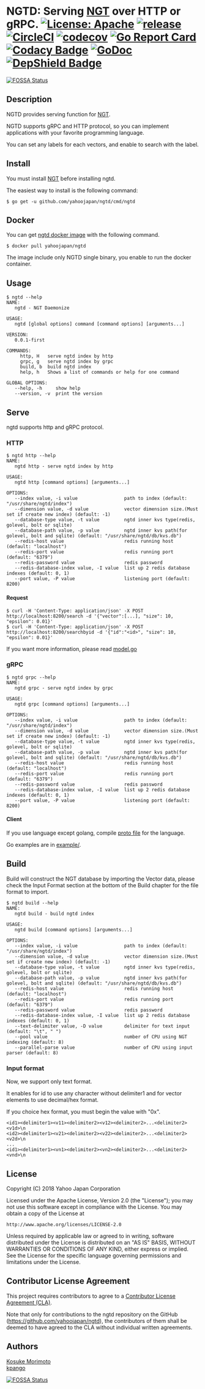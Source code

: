 # NGTD: Serving [NGT](https://github.com/yahoojapan/NGT) over HTTP or gRPC. [![License: Apache](https://img.shields.io/badge/License-Apache%202.0-blue.svg?style=flat-square)](https://opensource.org/licenses/Apache-2.0) [![release](https://img.shields.io/github/release/yahoojapan/ngtd.svg?style=flat-square)](https://github.com/yahoojapan/ngtd/releases/latest) [![CircleCI](https://circleci.com/gh/yahoojapan/ngtd.svg)](https://circleci.com/gh/yahoojapan/ngtd) [![codecov](https://codecov.io/gh/yahoojapan/ngtd/branch/master/graph/badge.svg)](https://codecov.io/gh/yahoojapan/ngtd) [![Go Report Card](https://goreportcard.com/badge/github.com/yahoojapan/ngtd)](https://goreportcard.com/report/github.com/yahoojapan/ngtd) [![Codacy Badge](https://api.codacy.com/project/badge/Grade/b03d543ee4a9448ba6d25f94f4989ba4)](https://www.codacy.com/app/i.can.feel.gravity/ngtd?utm_source=github.com&amp;utm_medium=referral&amp;utm_content=yahoojapan/ngtd&amp;utm_campaign=Badge_Grade) [![GoDoc](http://godoc.org/github.com/yahoojapan/ngtd?status.svg)](http://godoc.org/github.com/yahoojapan/ngtd) [![DepShield Badge](https://depshield.sonatype.org/badges/yahoojapan/ngtd/depshield.svg)](https://depshield.github.io)
[![FOSSA Status](https://app.fossa.io/api/projects/git%2Bgithub.com%2Fyahoojapan%2Fngtd.svg?type=shield)](https://app.fossa.io/projects/git%2Bgithub.com%2Fyahoojapan%2Fngtd?ref=badge_shield)

Description
-----------
NGTD provides serving function for [NGT](https://github.com/yahoojapan/NGT).

NGTD supports gRPC and HTTP protocol, so you can implement applications with your favorite programming language.

You can set any labels for each vectors, and enable to search with the label.

Install
-------
You must install [NGT](https://github.com/yahoojapan/NGT) before installing ngtd.

The easiest way to install is the following command:
```
$ go get -u github.com/yahoojapan/ngtd/cmd/ngtd
```

## Docker
You can get [ngtd docker image](https://hub.docker.com/r/yahoojapan/ngtd/) with the following command.

```
$ docker pull yahoojapan/ngtd
```

The image include only NGTD single binary, you enable to run the docker container.

Usage
-----
```
$ ngtd --help
NAME:
   ngtd - NGT Daemonize

USAGE:
   ngtd [global options] command [command options] [arguments...]

VERSION:
   0.0.1-first

COMMANDS:
     http, H   serve ngtd index by http
     grpc, g   serve ngtd index by grpc
     build, b  build ngtd index
     help, h   Shows a list of commands or help for one command

GLOBAL OPTIONS:
   --help, -h     show help
   --version, -v  print the version
```

## Serve
ngtd supports http and gRPC protocol.
### HTTP
```
$ ngtd http --help
NAME:
   ngtd http - serve ngtd index by http

USAGE:
   ngtd http [command options] [arguments...]

OPTIONS:
   --index value, -i value                 path to index (default: "/usr/share/ngtd/index")
   --dimension value, -d value             vector dimension size.(Must set if create new index) (default: -1)
   --database-type value, -t value         ngtd inner kvs type(redis, golevel, bolt or sqlite)
   --database-path value, -p value         ngtd inner kvs path(for golevel, bolt and sqlite) (default: "/usr/share/ngtd/db/kvs.db")
   --redis-host value                      redis running host (default: "localhost")
   --redis-port value                      redis running port (default: "6379")
   --redis-password value                  redis password
   --redis-database-index value, -I value  list up 2 redis database indexes (default: 0, 1)
   --port value, -P value                  listening port (default: 8200)
```

#### Request
```
$ curl -H 'Content-Type: application/json' -X POST http://localhost:8200/search -d '{"vector":[...], "size": 10, "epsilon": 0.01}'
$ curl -H 'Content-Type: application/json' -X POST http://localhost:8200/searchbyid -d '{"id":"<id>", "size": 10, "epsilon": 0.01}'
```
If you want more information, please read [model.go](model/model.go)

### gRPC
```
$ ngtd grpc --help
NAME:
   ngtd grpc - serve ngtd index by grpc

USAGE:
   ngtd grpc [command options] [arguments...]

OPTIONS:
   --index value, -i value                 path to index (default: "/usr/share/ngtd/index")
   --dimension value, -d value             vector dimension size.(Must set if create new index) (default: -1)
   --database-type value, -t value         ngtd inner kvs type(redis, golevel, bolt or sqlite)
   --database-path value, -p value         ngtd inner kvs path(for golevel, bolt and sqlite) (default: "/usr/share/ngtd/db/kvs.db")
   --redis-host value                      redis running host (default: "localhost")
   --redis-port value                      redis running port (default: "6379")
   --redis-password value                  redis password
   --redis-database-index value, -I value  list up 2 redis database indexes (default: 0, 1)
   --port value, -P value                  listening port (default: 8200)
```

#### Client
If you use language except golang, compile [proto file](proto/ngtd.proto) for the language.

Go examples are in [example/](example/).

## Build
Build will construct the NGT database by importing the Vector data, please check the Input Format section at the bottom of the Build chapter for the file format to import.
```
$ ngtd build --help
NAME:
   ngtd build - build ngtd index

USAGE:
   ngtd build [command options] [arguments...]

OPTIONS:
   --index value, -i value                 path to index (default: "/usr/share/ngtd/index")
   --dimension value, -d value             vector dimension size.(Must set if create new index) (default: -1)
   --database-type value, -t value         ngtd inner kvs type(redis, golevel, bolt or sqlite)
   --database-path value, -p value         ngtd inner kvs path(for golevel, bolt and sqlite) (default: "/usr/share/ngtd/db/kvs.db")
   --redis-host value                      redis running host (default: "localhost")
   --redis-port value                      redis running port (default: "6379")
   --redis-password value                  redis password
   --redis-database-index value, -I value  list up 2 redis database indexes (default: 0, 1)
   --text-delimiter value, -D value        delimiter for text input (default: "\t", " ")
   --pool value                            number of CPU using NGT indexing (default: 8)
   --parallel-parse value                  number of CPU using input parser (default: 8)
```

### Input format
Now, we support only text format.

It enables for id to use any character without delimiter1 and for vector elements to use decimal/hex format.

If you choice hex format, you must begin the value with "0x".
```
<id1><delimiter1><v11><delimiter2><v12><delimiter2>...<delimiter2><v1d>\n
<id2><delimiter1><v21><delimiter2><v22><delimiter2>...<delimiter2><v2d>\n
...
<id1><delimiter1><vn1><delimiter2><vn2><delimiter2>...<delimiter2><vnd>\n
```

License
-------

Copyright (C) 2018 Yahoo Japan Corporation

Licensed under the Apache License, Version 2.0 (the "License");
you may not use this software except in compliance with the License.
You may obtain a copy of the License at

    http://www.apache.org/licenses/LICENSE-2.0

Unless required by applicable law or agreed to in writing, software
distributed under the License is distributed on an "AS IS" BASIS,
WITHOUT WARRANTIES OR CONDITIONS OF ANY KIND, either express or implied.
See the License for the specific language governing permissions and
limitations under the License.

Contributor License Agreement
-----------------------------

This project requires contributors to agree to a [Contributor License Agreement (CLA)](https://gist.github.com/ydnjp/3095832f100d5c3d2592).

Note that only for contributions to the ngtd repository on the GitHub (https://github.com/yahoojapan/ngtd), the contributors of them shall be deemed to have agreed to the CLA without individual written agreements.

Authors
-------

[Kosuke Morimoto](https://github.com/kou-m)  
[kpango](https://github.com/kpango)


[![FOSSA Status](https://app.fossa.io/api/projects/git%2Bgithub.com%2Fyahoojapan%2Fngtd.svg?type=large)](https://app.fossa.io/projects/git%2Bgithub.com%2Fyahoojapan%2Fngtd?ref=badge_large)